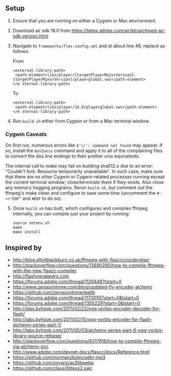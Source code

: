 
## Setup

1. Ensure that you are running on either a Cygwin or Mac environment.

2. Download air sdk 18.0 from https://helpx.adobe.com/air/kb/archived-air-sdk-version.html

3. Navigate to `frameworks/flex-config.xml` and at about line 46, replace as follows:

   From
   ```
   <external-library-path>
    <path-element>libs/player/{targetPlayerMajorVersion}.{targetPlayerMinorVersion}/playerglobal.swc</path-element>
   </e xternal-library-path>
   ```
   
   To
   ```
   <external-library-path>
    <path-element>libs/player/18.0/playerglobal.swc</path-element>
   </e xternal-library-path>
   ```

4. Run `build.sh` either from Cygwin or from a Mac terminal window.

### Cygwin Caveats

On first run, numerous errors like `$'\r': command not found` may appear. If so, install the `dos2unix` command and apply it to all of the complaining files to convert the dos line endings to their prettier unix equivalents.

The internal call to make may fail on building sha512.o due to an error: "Couldn't fork: Resource temporarily unavailable". In such case, make sure that there are no other Cygwin or Cygwin-related processes running except the current terminal window; close/terminate them if they exists. Also close any memory hogging programs. Rerun `build.sh`, but comment out the ffmpeg's make clean and configure to save some time (uncomment the `#:<<"EOF"` and `#EOF` to do so).

5. Once `build.sh` has built, which configures and compiles ffmpeg internally, you can compile just your project by running:

   ```
   source setenv.sh
   make
   make install
   ```

## Inspired by
* http://blog.elliotblackburn.co.uk/ffmpeg-with-flascccrossbridge/
* http://stackoverflow.com/questions/13690290/how-to-compile-ffmpeg-with-the-new-flascc-compiler
* http://flashywrappers.com
* https://forums.adobe.com/thread/1129448?tstart=0
* http://www.zeropointnine.com/blog/updated-flv-encoder-alchem/
* https://github.com/zeropointnine/leelib
* https://forums.adobe.com/thread/1173055?start=0&tstart=0
* https://forums.adobe.com/thread/1355229?start=0&tstart=0
* http://labs.byhook.com/2011/02/22/ogg-vorbis-encoder-decoder-for-flash/
* http://labs.byhook.com/2011/02/15/ogg-vorbis-encoder-for-flash-alchemy-series-part-1/
* http://labs.byhook.com/2011/05/03/alchemy-series-part-6-ogg-vorbis-library-source-release/
* http://stackoverflow.com/questions/6317816/how-to-compile-ffmpeg-via-alchemy-gcc
* http://www.adobe.com/devnet-docs/flascc/docs/Reference.html
* https://github.com/normanzb/encoder-mp3
* https://github.com/soywiz/as3libwebp
* https://github.com/claus/libtess2.swc
